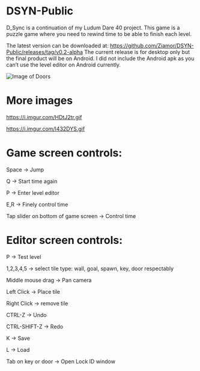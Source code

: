 # DSYN-Public
D_Sync is a continuation of my Ludum Dare 40 project. This game is a puzzle game where you need to rewind time to be able to finish each level.

The latest version can be downloaded at: https://github.com/Ziamor/DSYN-Public/releases/tag/v0.2-alpha
The current release is for desktop only but the final product will be on Android. I did not include the Android apk as you can’t use the level editor on Android currently.

![Image of Doors](https://i.imgur.com/sfmeKxb.gif)

# More images
https://i.imgur.com/HDtJ2tr.gif

https://i.imgur.com/I432DYS.gif

# Game screen controls:

Space -> Jump

Q -> Start time again

P -> Enter level editor

E,R -> Finely control time

Tap slider on bottom of game screen -> Control time

# Editor screen controls:

P -> Test level

1,2,3,4,5 -> select tile type: wall, goal, spawn, key, door respectably

Middle mouse drag -> Pan camera

Left Click -> Place tile

Right Click -> remove tile

CTRL-Z -> Undo

CTRL-SHIFT-Z -> Redo

K -> Save

L -> Load

Tab on key or door -> Open Lock ID window


